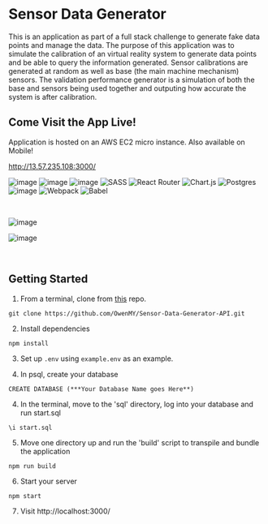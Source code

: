 # Sensor Data Generator
This is an application as part of a full stack challenge to generate fake data points and manage the data. The purpose of this application was to simulate the calibration of an virtual reality system to generate data points and be able to query the information generated. Sensor calibrations are generated at random as well as base (the main machine mechanism) sensors.  The validation performance generator is a simulation of both the base and sensors being used together and outputing how accurate the system is after calibration.  

## Come Visit the App Live!
Application is hosted on an AWS EC2 micro instance.  Also available on Mobile!

http://13.57.235.108:3000/

![image](https://img.shields.io/badge/JavaScript-323330?style=for-the-badge&logo=javascript&logoColor=F7DF1E) ![image](https://img.shields.io/badge/React-20232A?style=for-the-badge&logo=react&logoColor=61DAFB) ![image](https://img.shields.io/badge/HTML5-E34F26?style=for-the-badge&logo=html5&logoColor=white) ![SASS](https://img.shields.io/badge/SASS-hotpink.svg?style=for-the-badge&logo=SASS&logoColor=white)  ![React Router](https://img.shields.io/badge/React_Router-CA4245?style=for-the-badge&logo=react-router&logoColor=white) ![Chart.js](https://img.shields.io/badge/chart.js-F5788D.svg?style=for-the-badge&logo=chart.js&logoColor=white) ![Postgres](https://img.shields.io/badge/postgres-%23316192.svg?style=for-the-badge&logo=postgresql&logoColor=white) ![image](https://img.shields.io/badge/Express.js-000000?style=for-the-badge&logo=express&logoColor=white) ![Webpack](https://img.shields.io/badge/webpack-%238DD6F9.svg?style=for-the-badge&logo=webpack&logoColor=black) ![Babel](https://img.shields.io/badge/Babel-F9DC3e?style=for-the-badge&logo=babel&logoColor=black)

<br>

![image](https://lh3.googleusercontent.com/cM26Pd4S-yh2csd1Du53kpUMtfe_PN0JZCgC1qv36UqIZRdK0dkaFzbj3-6iFkUqgTTL16uQb4vrGKcIqD8SG6ABQH7wi173OaGFMhNuSkzwwcK_DyBoOHg6RaERI81qnEUcBFp8Jw=w2400)

![image](https://lh3.googleusercontent.com/s95j_RZyppATnzE-jDMGLYuYd4SzL26JoEq_MN2PMEmXRbwZrZOXsnia1U8mTh9ZYkuH1wIgM9-t-yP3pslb6SoBveD2xMclfNdTqP9DvG1lZEajZv62pmoodj6HuToUtFAmw94Blw=w2400)


<br>



## Getting Started
1. From a terminal, clone from [this](https://github.com/OwenMY/Sensor-Data-Generator-API.git) repo.
```
git clone https://github.com/OwenMY/Sensor-Data-Generator-API.git
```
2. Install dependencies
```
npm install
```

3. Set up `.env` using `example.env` as an example.

4. In psql, create your database
```
CREATE DATABASE (***Your Database Name goes Here**)
```

4. In the terminal, move to the 'sql' directory, log into your database and run start.sql
 ```
 \i start.sql
 ```

5. Move one directory up and run the 'build' script to transpile and bundle the application
```
npm run build
```

6. Start your server
```
npm start
```
7. Visit http://localhost:3000/

